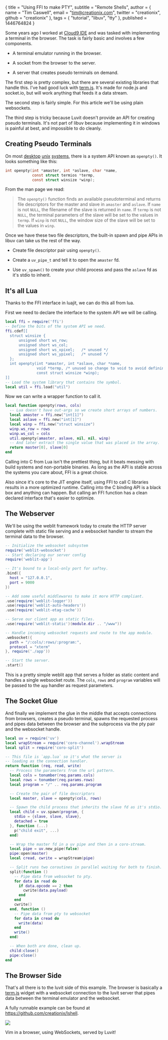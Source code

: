{ title = "Using FFI to make PTY",
  subtitle = "Remote Shells",
  author = {
    name = "Tim Caswell",
    email = "tim@creationix.com",
    twitter = "creationix",
    github = "creationix"
  },
  tags = { "tutorial", "libuv", "tty" },
  published = 1446764824
}

Some years ago I worked at [Cloud9 IDE][] and was tasked with implementing a
terminal in the browser.  The task is fairly basic and involves a few components.

 - A terminal emulator running in the browser.

 - A socket from the browser to the server.

 - A server that creates pseudo terminals on demand.


The first step is pretty complex, but there are several existing libraries that
handle this.  I've had good luck with [term.js][].  It's made for node.js and
socket.io, but will work anything that feeds it a data stream.

The second step is fairly simple.  For this article we'll be using plain
websockets.

The third step is tricky because Luvit doesn't provide an API for creating
pseudo terminals.  It's not part of libuv because implementing it in windows
is painful at best, and impossible to do cleanly.

## Creating Pseudo Terminals

On most [desktop](https://developer.apple.com/library/ios/documentation/System/Conceptual/ManPages_iPhoneOS/man3/openpty.3.html) [unix](https://www.freebsd.org/cgi/man.cgi?query=openpty) [systems](http://man7.org/linux/man-pages/man3/openpty.3.html), there is a system API known as `openpty()`.  It
looks something like this:

```c
int openpty(int *amaster, int *aslave, char *name,
            const struct termios *termp,
            const struct winsize *winp);
```

From the man page we read:

> The `openpty()` function finds an available pseudoterminal and returns
 file descriptors for the master and slave in `amaster` and `aslave`.  If
 `name` is not `NULL`, the filename of the slave is returned in `name`.  If
 `termp` is not `NULL`, the terminal parameters of the slave will be set
 to the values in `termp`.  If `winp` is not `NULL`, the window size of the
 slave will be set to the values in `winp`.

Once we have these two file descriptors, the built-in spawn and pipe APIs in
libuv can take us the rest of the way.

 - Create file descriptor pair using `openpty()`.

 - Create a `uv_pipe_t` and tell it to open the `amaster` fd.

 - Use `uv_spawn()` to create your child process and pass the `aslave` fd as
   it's stdio to inherit.

## It's all Lua

Thanks to the FFI interface in luajit, we can do this all from lua.

First we need to declare the interface to the system API we will be calling.

```lua
local ffi = require('ffi')
-- Define the bits of the system API we need.
ffi.cdef[[
  struct winsize {
      unsigned short ws_row;
      unsigned short ws_col;
      unsigned short ws_xpixel;   /* unused */
      unsigned short ws_ypixel;   /* unused */
  };
  int openpty(int *amaster, int *aslave, char *name,
              void *termp, /* unused so change to void to avoid defining struct */
              const struct winsize *winp);
]]
-- Load the system library that contains the symbol.
local util = ffi.load("util")
```

Now we can write a wrapper function to call it.

```lua
local function openpty(rows, cols)
  -- Lua doesn't have out-args so we create short arrays of numbers.
  local amaster = ffi.new("int[1]")
  local aslave = ffi.new("int[1]")
  local winp = ffi.new("struct winsize")
  winp.ws_row = rows
  winp.ws_col = cols
  util.openpty(amaster, aslave, nil, nil, winp)
  -- And later extract the single value that was placed in the array.
  return master[0], slave[0]
end
```

Calling into C from Lua isn't the prettiest thing, but it beats messing with
build systems and non-portable binaries.  As long as the API is stable across
the systems you care about, FFI is a great choice.

Also since it's core to the JIT engine itself, using FFI to call C libraries
results in a more optimized runtime.  Calling into the C binding API is a black
box and anything can happen.  But calling an FFI function has a clean declared
interface that's easier to optimize.

## The Webserver

We'll be using the weblit framework today to create the HTTP server complete
with static file serving and a websocket handler to stream the terminal data to
the browser.

```lua
-- Initialize the websocket subsystem
require('weblit-websocket')
-- Start declaring our server config
require('weblit-app')

-- It's bound to a local-only port for saftey.
.bind({
  host = "127.0.0.1",
  port = 9000
})

-- Add some useful middlewares to make it more HTTP compliant.
.use(require('weblit-logger'))
.use(require('weblit-auto-headers'))
.use(require('weblit-etag-cache'))

-- Serve our client app as static files.
.use(require('weblit-static')(module.dir .. "/www"))

-- Handle incoming websocket requests and route to the app module.
.websocket({
  path = "/:cols/:rows/:program:",
  protocol = "xterm"
}, require('./app'))

-- Start the server.
.start()
```

This is a pretty simple weblit app that serves a folder as static content
and handles a single websocket route.  The `cols`, `rows` and `program` variables
will be passed to the `app` handler as request parameters.

## The Socket Glue

And finally we implement the glue in the middle that accepts connections from
browsers, creates a pseudo terminal, spawns the requested process and pipes data
between the browser and the subprocess via the pty pair and the websocket
handle.

```lua
local uv = require('uv')
local wrapStream = require('coro-channel').wrapStream
local split = require('coro-split')

-- This file is `app.lua` so it's what the server is 
-- loading as the connection handler.
return function (req, read, write)
  -- Process the parameters from the url pattern.
  local cols = tonumber(req.params.cols)
  local rows = tonumber(req.params.rows)
  local program = "/" .. req.params.program

  -- Create the pair of file descriptors
  local master, slave = openpty(cols, rows)

  -- Spawn the child process that inherits the slave fd as it's stdio.
  local child = uv.spawn(program, {
    stdio = {slave, slave, slave},
    detached = true
  }, function (...)
    p("child exit", ...)
  end)

  -- Wrap the master fd in a uv pipe and then in a coro-stream.
  local pipe = uv.new_pipe(false)
  pipe:open(master)
  local cread, cwrite = wrapStream(pipe)

  -- Split runs two coroutines in parallel waiting for both to finish.
  split(function ()
    -- Pipe data from websocket to pty.
    for data in read do
      if data.opcode == 2 then
        cwrite(data.payload)
      end
    end
    cwrite()
  end, function ()
    -- Pipe data from pty to websocket
    for data in cread do
      write(data)
    end
    write()
  end)

  -- When both are done, clean up.
  child:close()
  pipe:close()
end
```

## The Browser Side

That's all there is to the luvit side of this example.  The browser is basically
a [term.js][] widget with a websocket connection to the luvit server that pipes
data between the terminal emulator and the websocket.

A fully runnable example can be found at <https://github.com/creationix/lshell>.

![](pty-ffi/browser-vim.png)

Vim in a browser, using WebSockets, served by Luvit!

[term.js]: https://github.com/chjj/term.js/
[Cloud9 IDE]: https://c9.io/
